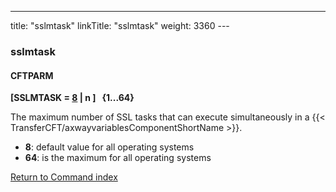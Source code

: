 ---
title: "sslmtask"
linkTitle: "sslmtask"
weight: 3360
--- <span id="sslmtask"></span>

### sslmtask

#### CFTPARM

****[SSLMTASK = <u>8</u> &#124; n ]   {1...64}****

The maximum number of SSL tasks that can execute simultaneously in a
{{< TransferCFT/axwayvariablesComponentShortName  >}}.

- ****8****:
    default value for all operating systems
- ****64****:
    is the maximum for all operating systems

[Return to Command index](../../)
